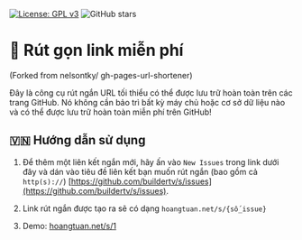 [![License: GPL v3](https://img.shields.io/badge/License-GPLv3-blue.svg)](https://www.gnu.org/licenses/gpl-3.0)
![GitHub stars](https://img.shields.io/github/stars/nelsontky/gh-pages-url-shortener?style=social)

# 🔗 Rút gọn link miễn phí
(Forked from nelsontky/
gh-pages-url-shortener)

Đây là công cụ rút ngắn URL tối thiểu có thể được lưu trữ hoàn toàn trên các trang GitHub. Nó
không cần bảo trì bất kỳ máy chủ hoặc cơ sở dữ liệu nào và có thể được lưu trữ
hoàn toàn miễn phí trên GitHub!


## 🇻🇳 Hướng dẫn sử dụng

1. Để thêm một liên kết ngắn mới, hãy ấn vào `New Issues` trong link dưới đây và dán vào tiêu đề liên kết bạn muốn rút ngắn (bao gồm cả `http(s)://`) [https://github.com/buildertv/s/issues](https://github.com/buildertv/s/issues).

2. Link rút ngắn được tạo ra sẽ có dạng
 `hoangtuan.net/s/{số_issue}`

3. Demo:
[hoangtuan.net/s/1](https://hoangtuan.net/s/1) 

